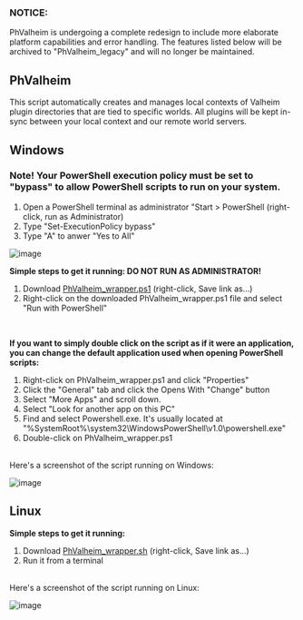 ### NOTICE: 
PhValheim is undergoing a complete redesign to include more elaborate platform capabilities and error handling. The features listed below will be archived to "PhValheim_legacy" and will no longer be maintained.
<br>


## PhValheim
This script automatically creates and manages local contexts of Valheim plugin directories that are tied to specific worlds. All plugins will be kept in-sync between your local context and our remote world servers.
<br>
## Windows

<h3>Note! Your PowerShell execution policy must be set to "bypass" to allow PowerShell scripts to run on your system.</h3>

1. Open a PowerShell terminal as administrator "Start > PowerShell (right-click, run as Administrator)
2. Type "Set-ExecutionPolicy bypass"
3. Type "A" to anwer "Yes to All"

![image](https://user-images.githubusercontent.com/342276/153093624-c7515d18-c29b-48ba-a34b-bcc462a139ac.png)
<br>

<strong>Simple steps to get it running: DO NOT RUN AS ADMINISTRATOR!</strong>
1. Download [PhValheim_wrapper.ps1](https://raw.githubusercontent.com/brianmiller/PhValheim/main/PhValheim_wrapper.ps1) (right-click, Save link as...)
2. Right-click on the downloaded PhValheim_wrapper.ps1 file and select "Run with PowerShell"
<br>

<strong>If you want to simply double click on the script as if it were an application, you can change the default application used when opening PowerShell scripts:</strong>

1. Right-click on PhValheim_wrapper.ps1 and click "Properties"
2. Click the "General" tab and click the Opens With "Change" button
3. Select "More Apps" and scroll down.
4. Select "Look for another app on this PC"
5. Find and select Powershell.exe. It's usually located at "%SystemRoot%\system32\WindowsPowerShell\v1.0\powershell.exe"
6. Double-click on PhValheim_wrapper.ps1

<br>
Here's a screenshot of the script running on Windows:

![image](https://user-images.githubusercontent.com/342276/152061803-5f2c1a68-ce02-45dc-826c-9c63905c044b.png)
<br>

## Linux
<strong>Simple steps to get it running:</strong>
1. Download [PhValheim_wrapper.sh](https://raw.githubusercontent.com/brianmiller/PhValheim/main/PhValheim_wrapper.sh) (right-click, Save link as...)
2. Run it from a terminal

<br>
Here's a screenshot of the script running on Linux:

![image](https://user-images.githubusercontent.com/342276/153524468-dd62e0a3-640a-4905-ac2d-ff3f6177297f.png)
<br>
